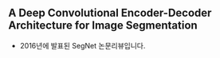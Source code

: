 ## A Deep Convolutional Encoder-Decoder Architecture for Image Segmentation  
- 2016년에 발표된 SegNet 논문리뷰입니다.
